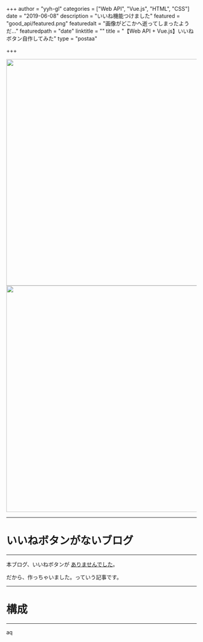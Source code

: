 +++
author = "yyh-gl"
categories = ["Web API", "Vue.js", "HTML", "CSS"]
date = "2019-06-08"
description = "いいね機能つけました"
featured = "good_api/featured.png"
featuredalt = "画像がどこかへ逝ってしまったようだ…"
featuredpath = "date"
linktitle = ""
title = "【Web API + Vue.js】いいねボタン自作してみた"
type = "postaa"

+++

<img src="http://localhost:1313/tech-blog/img/tech-blog/2019/05/-/-" width="600">
<img src="https://yyh-gl.github.io/tech-blog/img/tech-blog/2019/05/-/-" width="600">

<br>

---
# いいねボタンがないブログ
---

本ブログ、いいねボタンが <u>ありませんでした</u>。

だから、作っちゃいました。っていう記事です。


---
# 構成
---
aq
